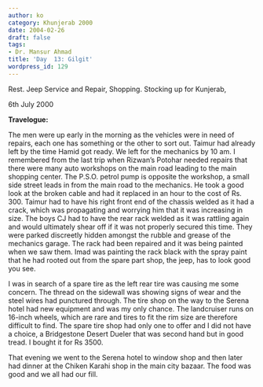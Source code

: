 ```yaml
---
author: ko
category: Khunjerab 2000
date: 2004-02-26
draft: false
tags:
- Dr. Mansur Ahmad
title: 'Day  13: Gilgit'
wordpress_id: 129
---
```


Rest. Jeep Service and Repair, Shopping. Stocking up for Kunjerab,

6th July 2000

**Travelogue:**

The men were up early in the morning as the vehicles were in need of repairs, each one has something or the other to sort out. Taimur had already left by the time Hamid got ready. We left for the mechanics by 10 am. I remembered from the last trip when Rizwan’s Potohar needed repairs that there were many auto workshops on the main road leading to the main shopping center. The P.S.O. petrol pump is opposite the workshop, a small side street leads in from the main road to the mechanics. He took a good look at the broken cable and had it replaced in an hour to the cost of Rs. 300. Taimur had to have his right front end of the chassis welded as it had a crack, which was propagating and worrying him that it was increasing in size. The boys CJ had to have the rear rack welded as it was rattling again and would ultimately shear off if it was not properly secured this time. They were parked discreetly hidden amongst the rubble and grease of the mechanics garage. The rack had been repaired and it was being painted when we saw them. Imad was painting the rack black with the spray paint that he had rooted out from the spare part shop, the jeep, has to look good you see.

I was in search of a spare tire as the left rear tire was causing me some concern. The thread on the sidewall was showing signs of wear and the steel wires had punctured through. The tire shop on the way to the Serena hotel had new equipment and was my only chance. The landcruiser runs on 16-inch wheels, which are rare and tires to fit the rim size are therefore difficult to find. The spare tire shop had only one to offer and I did not have a choice, a Bridgestone Desert Dueler that was second hand but in good tread. I bought it for Rs 3500.

That evening we went to the Serena hotel to window shop and then later had dinner at the Chiken Karahi shop in the main city bazaar. The food was good and we all had our fill.